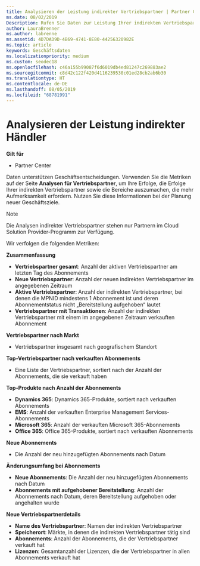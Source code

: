 ```yaml
---
title: Analysieren der Leistung indirekter Vertriebspartner | Partner Center
ms.date: 08/02/2019
Description: Rufen Sie Daten zur Leistung Ihrer indirekten Vertriebspartner ab, um Erfolge sowie Bereiche zu identifizieren, die möglicherweise mehr Aufmerksamkeit erfordern.
author: LauraBrenner
ms.author: labrenne
ms.assetid: 4D7DAD9D-4B69-4741-8E80-44256320982E
ms.topic: article
keywords: Geschäftsdaten
ms.localizationpriority: medium
ms.custom: seodec18
ms.openlocfilehash: c46a155b99087f6d6019db4ed81247c269883ae2
ms.sourcegitcommit: c8d42c122f420d4116239530c01ed28cb2ab6b30
ms.translationtype: HT
ms.contentlocale: de-DE
ms.lasthandoff: 08/05/2019
ms.locfileid: "68781991"
---
```

# <a name="analyze-indirect-resellers-performance"></a>Analysieren der Leistung indirekter Händler 

**Gilt für**
- Partner Center

Daten unterstützen Geschäftsentscheidungen. Verwenden Sie die Metriken auf der Seite **Analysen für Vertriebspartner**, um Ihre Erfolge, die Erfolge Ihrer indirekten Vertriebspartner sowie die Bereiche auszumachen, die mehr Aufmerksamkeit erfordern. Nutzen Sie diese Informationen bei der Planung neuer Geschäftsziele.

> [!NOTE]
> Die Analysen indirekter Vertriebspartner stehen nur Partnern im Cloud Solution Provider-Programm zur Verfügung.

Wir verfolgen die folgenden Metriken:

**Zusammenfassung**  
 - **Vertriebspartner gesamt**: Anzahl der aktiven Vertriebspartner am letzten Tag des Abonnements  
 - **Neue Vertriebspartner**: Anzahl der neuen indirekten Vertriebspartner im angegebenen Zeitraum  
 - **Aktive Vertriebspartner**: Anzahl der indirekten Vertriebspartner, bei denen die MPNID mindestens 1 Abonnement ist und deren Abonnementstatus nicht „Bereitstellung aufgehoben“ lautet  
 - **Vertriebspartner mit Transaktionen**: Anzahl der indirekten Vertriebspartner mit einem im angegebenen Zeitraum verkauften Abonnement  

**Vertriebspartner nach Markt**  
 - Vertriebspartner insgesamt nach geografischem Standort  

**Top-Vertriebspartner nach verkauften Abonnements**
 - Eine Liste der Vertriebspartner, sortiert nach der Anzahl der Abonnements, die sie verkauft haben  

**Top-Produkte nach Anzahl der Abonnements**  
 - **Dynamics 365**: Dynamics 365-Produkte, sortiert nach verkauften Abonnements  
 - **EMS**: Anzahl der verkauften Enterprise Management Services-Abonnements  
 - **Microsoft 365**: Anzahl der verkauften Microsoft 365-Abonnements  
 - **Office 365**: Office 365-Produkte, sortiert nach verkauften Abonnements  

**Neue Abonnements**  
 - Die Anzahl der neu hinzugefügten Abonnements nach Datum  

**Änderungsumfang bei Abonnements**  
 - **Neue Abonnements**: Die Anzahl der neu hinzugefügten Abonnements nach Datum  
 - **Abonnements mit aufgehobener Bereitstellung**: Anzahl der Abonnements nach Datum, deren Bereitstellung aufgehoben oder angehalten wurde  

**Neue Vertriebspartnerdetails**  
 - **Name des Vertriebspartner**: Namen der indirekten Vertriebspartner  
 - **Speicherort**: Märkte, in denen die indirekten Vertriebspartner tätig sind  
 - **Abonnements**: Anzahl der Abonnements, die der Vertriebspartner verkauft hat  
 - **Lizenzen**: Gesamtanzahl der Lizenzen, die der Vertriebspartner in allen Abonnements verkauft hat  
  
  